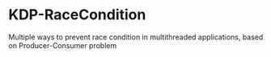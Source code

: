 # KDP-RaceCondition
Multiple ways to prevent race condition in multithreaded applications, based on Producer-Consumer problem
